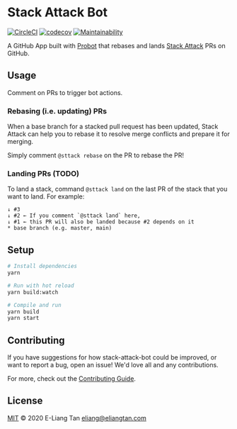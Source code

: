 # Stack Attack Bot

[![CircleCI](https://circleci.com/gh/StackAttack/stack-attack-bot.svg?style=svg)](https://circleci.com/gh/StackAttack/stack-attack-bot)
[![codecov](https://codecov.io/gh/StackAttack/stack-attack-bot/branch/main/graph/badge.svg)](https://codecov.io/gh/StackAttack/stack-attack-bot)
[![Maintainability](https://api.codeclimate.com/v1/badges/80de0bbdf29f45ed1e6b/maintainability)](https://codeclimate.com/github/StackAttack/stack-attack-bot/maintainability)

A GitHub App built with [Probot](https://github.com/probot/probot) that
rebases and lands [Stack Attack](https://github.com/taneliang/stack-attack)
PRs on GitHub.

## Usage

Comment on PRs to trigger bot actions.

### Rebasing (i.e. updating) PRs

When a base branch for a stacked pull request has been updated, Stack Attack
can help you to rebase it to resolve merge conflicts and prepare it for
merging.

Simply comment `@sttack rebase` on the PR to rebase the PR!

### Landing PRs (TODO)

To land a stack, command `@sttack land` on the last PR of the stack that you
want to land. For example:

```
↓ #3
↓ #2 ← If you comment `@sttack land` here,
↓ #1 ← this PR will also be landed because #2 depends on it
* base branch (e.g. master, main)
```

## Setup

```sh
# Install dependencies
yarn

# Run with hot reload
yarn build:watch

# Compile and run
yarn build
yarn start
```

## Contributing

If you have suggestions for how stack-attack-bot could be improved, or want to report a bug, open an issue! We'd love all and any contributions.

For more, check out the [Contributing Guide](CONTRIBUTING.md).

## License

[MIT](LICENSE) © 2020 E-Liang Tan <eliang@eliangtan.com>
